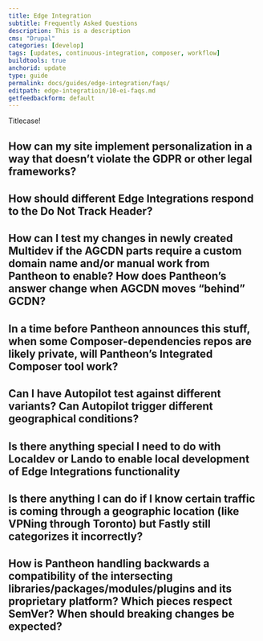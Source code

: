 ```yaml
---
title: Edge Integration
subtitle: Frequently Asked Questions
description: This is a description
cms: "Drupal"
categories: [develop]
tags: [updates, continuous-integration, composer, workflow]
buildtools: true
anchorid: update
type: guide
permalink: docs/guides/edge-integration/faqs/
editpath: edge-integratioin/10-ei-faqs.md
getfeedbackform: default
---
```


Titlecase!

## How can my site implement personalization in a way that doesn’t violate the GDPR or other legal frameworks?



## How should different Edge Integrations respond to the Do Not Track Header?



## How can I test my changes in newly created Multidev if the AGCDN parts require a custom domain name and/or manual work from Pantheon to enable? How does Pantheon’s answer change when AGCDN moves “behind” GCDN?


 
## In a time before Pantheon announces this stuff, when some Composer-dependencies repos are likely private, will Pantheon’s Integrated Composer tool work?



## Can I have Autopilot test against different variants? Can Autopilot trigger different geographical conditions?



## Is there anything special I need to do with Localdev or Lando to enable local development of Edge Integrations functionality



## Is there anything I can do if I know certain traffic is coming through a geographic location (like VPNing through Toronto) but Fastly still categorizes it incorrectly?



## How is Pantheon handling backwards a compatibility of the intersecting libraries/packages/modules/plugins and its proprietary platform? Which pieces respect SemVer? When should breaking changes be expected?